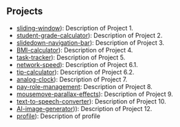 ## Projects

- [sliding-window](https://chadavarshith.github.io/sliding-window/)): Description of Project 1.
- [student-grade-calculator](https://chadavarshith.github.io/student-grade-calculater/)): Description of Project 2.
- [slidedown-navigation-bar](https://chadavarshith.github.io/slidedown-navigation-bar/)): Description of Project 3.
- [BMI-calculator](https://chadavarshith.github.io/BMI-calculator/)): Description of Project 4.
- [task-tracker](https://chadavarshith.github.io/task-tracker/)): Description of Project 5.
- [network-speed](https://chadavarshith.github.io/network-speed/)): Description of Project 6.1.
- [tip-calculator](https://chadavarshith.github.io/tip-calculator/)): Description of Project 6.2.
- [analog-clock](https://chadavarshith.github.io/analog-clock/)): Description of Project 7.
- [pay-role-management]((https://chadavarshith.github.io/pay-role-management/)): Description of Project 8.
- [mousemove-parallax-effects](https://chadavarshith.github.io/mousemove-parallax-effects/)): Description of Project 9.
- [text-to-speech-converter](https://chadavarshith.github.io/text-to-speech-converter/)): Description of Project 10.
- [AI-image-generator](https://chadavarshith.github.io/AI-image-generator/))): Description of Project 12.
- [profile](https://chadavarshith.github.io/Profile/)): Description of profile
